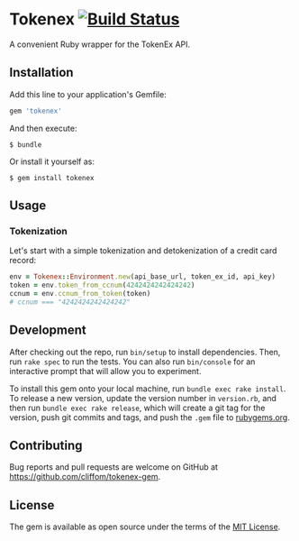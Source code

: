 # Tokenex [![Build Status](https://travis-ci.org/cliffom/tokenex-gem.svg?branch=master)](https://travis-ci.org/cliffom/tokenex-gem)

A convenient Ruby wrapper for the TokenEx API.

## Installation

Add this line to your application's Gemfile:

```ruby
gem 'tokenex'
```

And then execute:

    $ bundle

Or install it yourself as:

    $ gem install tokenex

## Usage

### Tokenization

Let's start with a simple tokenization and detokenization of a credit card record:

```ruby
env = Tokenex::Environment.new(api_base_url, token_ex_id, api_key)
token = env.token_from_ccnum(4242424242424242)
ccnum = env.ccnum_from_token(token)
# ccnum === "4242424242424242"
```

## Development

After checking out the repo, run `bin/setup` to install dependencies. Then, run `rake spec` to run the tests. You can also run `bin/console` for an interactive prompt that will allow you to experiment.

To install this gem onto your local machine, run `bundle exec rake install`. To release a new version, update the version number in `version.rb`, and then run `bundle exec rake release`, which will create a git tag for the version, push git commits and tags, and push the `.gem` file to [rubygems.org](https://rubygems.org).

## Contributing

Bug reports and pull requests are welcome on GitHub at https://github.com/cliffom/tokenex-gem.


## License

The gem is available as open source under the terms of the [MIT License](http://opensource.org/licenses/MIT).

